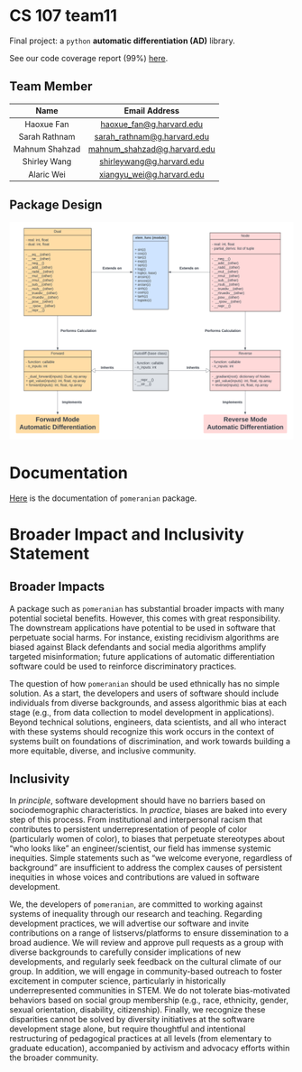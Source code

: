 # CS 107 team11

Final project: a `python` **automatic differentiation (AD)** library.

See our code coverage report (99%) [here](https://code.harvard.edu/pages/CS107/team11/).

## Team Member

| **Name**       |      **Email Address**       |
| :------------: | :--------------------------: |
| Haoxue Fan     |   haoxue_fan@g.harvard.edu   |
| Sarah Rathnam  | sarah_rathnam@g.harvard.edu  |
| Mahnum Shahzad | mahnum_shahzad@g.harvard.edu |
| Shirley Wang   |  shirleywang@g.harvard.edu   |
| Alaric Wei     |  xiangyu_wei@g.harvard.edu   |

## Package Design

![Package Design](pictures/pomeranian_design_diagram.png)


# Documentation

[Here](https://cs107-team11.readthedocs.io/en/latest/) is the documentation of `pomeranian` package.

# Broader Impact and Inclusivity Statement

## Broader Impacts
A package such as `pomeranian` has substantial broader impacts with many potential societal benefits. However, this comes with great responsibility. The downstream applications have potential to be used in software that perpetuate social harms. For instance, existing recidivism algorithms are biased against Black defendants and social media algorithms amplify targeted misinformation; future applications of automatic differentiation software could be used to reinforce discriminatory practices. 

The question of how `pomeranian` should be used ethnically has no simple solution. As a start, the developers and users of software should include individuals from diverse backgrounds, and assess algorithmic bias at each stage (e.g., from data collection to model development in applications). Beyond technical solutions, engineers, data scientists, and all who interact with these systems should recognize this work occurs in the context of systems built on foundations of discrimination, and work towards building a more equitable, diverse, and inclusive community.

## Inclusivity 
In *principle*, software development should have no barriers based on sociodemographic characteristics. In *practice*, biases are baked into every step of this process. From institutional and interpersonal racism that contributes to persistent underrepresentation of people of color (particularly women of color), to biases that perpetuate stereotypes about “who looks like” an engineer/scientist, our field has immense systemic inequities. Simple statements such as “we welcome everyone, regardless of background” are insufficient to address the complex causes of persistent inequities in whose voices and contributions are valued in software development.

We, the developers of `pomeranian`, are committed to working against systems of inequality through our research and teaching. Regarding development practices, we will advertise our software and invite contributions on a range of listservs/platforms to ensure dissemination to a broad audience. We will review and approve pull requests as a group with diverse backgrounds to carefully consider implications of new developments, and regularly seek feedback on the cultural climate of our group. In addition, we will engage in community-based outreach to foster excitement in computer science, particularly in historically underrepresented communities in STEM. We do not tolerate bias-motivated behaviors based on social group membership (e.g., race, ethnicity, gender, sexual orientation, disability, citizenship). Finally, we recognize these disparities cannot be solved by diversity initiatives at the software development stage alone, but require thoughtful and intentional restructuring of pedagogical practices at all levels (from elementary to graduate education), accompanied by activism and advocacy efforts within the broader community. 
